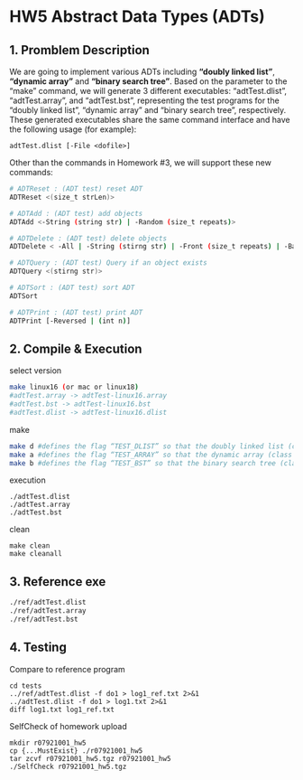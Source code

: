 # HW5 Abstract Data Types (ADTs)

## 1. Promblem Description
We are going to implement various ADTs including **“doubly linked list”**, **“dynamic array”** and **“binary search tree”**. Based on the parameter to the “make” command, we will generate 3 different executables: “adtTest.dlist”, “adtTest.array”, and “adtTest.bst”, representing the test programs for the “doubly linked list”, “dynamic array” and “binary search tree”, respectively. These generated executables share the same command interface and have the following usage (for example):
```
adtTest.dlist [-File <dofile>]
```
Other than the commands in Homework #3, we will support these new commands:
```sh
# ADTReset : (ADT test) reset ADT
ADTReset <(size_t strLen)>

# ADTAdd : (ADT test) add objects
ADTAdd <-String (string str) | -Random (size_t repeats)>

# ADTDelete : (ADT test) delete objects
ADTDelete < -All | -String (stirng str) | -Front (size_t repeats) | -Back (size_t repeats) | -Random (size_t repeats) >

# ADTQuery : (ADT test) Query if an object exists
ADTQuery <(stirng str)>

# ADTSort : (ADT test) sort ADT
ADTSort

# ADTPrint : (ADT test) print ADT
ADTPrint [-Reversed | (int n)]
```

## 2. Compile & Execution

select version
```sh
make linux16 (or mac or linux18)
#adtTest.array -> adtTest-linux16.array
#adtTest.bst -> adtTest-linux16.bst
#adtTest.dlist -> adtTest-linux16.dlist
```
make 
```sh
make d #defines the flag “TEST_DLIST” so that the doubly linked list (class DList) will be created. Accordingly, the generated executable will be “adtTest.dlist”.
make a #defines the flag “TEST_ARRAY” so that the dynamic array (class Array) will be created. Accordingly, the generated executable will be “adtTest.array”.
make b #defines the flag “TEST_BST” so that the binary search tree (class BSTree) will be created. Accordingly, the generated executable will be “adTst.bst”.
```
execution
```
./adtTest.dlist
./adtTest.array
./adtTest.bst
```
clean
```
make clean
make cleanall
```

## 3. Reference exe
```sh
./ref/adtTest.dlist
./ref/adtTest.array
./ref/adtTest.bst
```

## 4. Testing

Compare to reference program
```
cd tests
../ref/adtTest.dlist -f do1 > log1_ref.txt 2>&1
../adtTest.dlist -f do1 > log1.txt 2>&1
diff log1.txt log1_ref.txt
```
SelfCheck of homework upload
```
mkdir r07921001_hw5
cp {...MustExist} ./r07921001_hw5
tar zcvf r07921001_hw5.tgz r07921001_hw5
./SelfCheck r07921001_hw5.tgz
```
